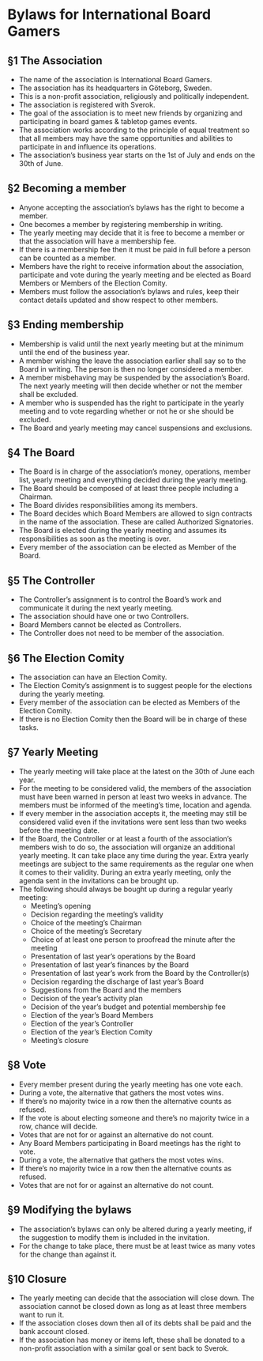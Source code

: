 # Bylaws for International Board Gamers
## §1 The Association 

- The name of the association is International Board Gamers. 
- The association has its headquarters in Göteborg, Sweden. 
- This is a non-profit association, religiously and politically independent. 
- The association is registered with Sverok. 
- The goal of the association is to meet new friends by organizing and participating in board games & tabletop games events. 
- The association works according to the principle of equal treatment so that all members may have the same opportunities and abilities to participate in and influence its operations. 
- The association’s business year starts on the 1st of July and ends on the 30th of June. 

## §2 Becoming a member 

- Anyone accepting the association’s bylaws has the right to become a member. 
- One becomes a member by registering membership in writing. 
- The yearly meeting may decide that it is free to become a member or that the association will have a membership fee. 
- If there is a membership fee then it must be paid in full before a person can be counted as a member. 
- Members have the right to receive information about the association, participate and vote during the yearly meeting and be elected as Board Members or Members of the Election Comity. 
- Members must follow the association’s bylaws and rules, keep their contact details updated and show respect to other members. 

## §3 Ending membership 

- Membership is valid until the next yearly meeting but at the minimum until the end of the business year. 
- A member wishing the leave the association earlier shall say so to the Board in writing. The person is then no longer considered a member. 
- A member misbehaving may be suspended by the association’s Board. The next yearly meeting will then decide whether or not the member shall be excluded. 
- A member who is suspended has the right to participate in the yearly meeting and to vote regarding whether or not he or she should be excluded. 
- The Board and yearly meeting may cancel suspensions and exclusions.

## §4 The Board

- The Board is in charge of the association’s money, operations, member list, yearly meeting and everything decided during the yearly meeting. 
- The Board should be composed of at least three people including a Chairman. 
- The Board divides responsibilities among its members. 
- The Board decides which Board Members are allowed to sign contracts in the name of the association. These are called Authorized Signatories. 
- The Board is elected during the yearly meeting and assumes its responsibilities as soon as the meeting is over. 
- Every member of the association can be elected as Member of the Board. 

## §5 The Controller

- The Controller’s assignment is to control the Board’s work and communicate it during the next yearly meeting. 
- The association should have one or two Controllers. 
- Board Members cannot be elected as Controllers. 
- The Controller does not need to be member of the association. 

## §6 The Election Comity

- The association can have an Election Comity. 
- The Election Comity’s assignment is to suggest people for the elections during the yearly meeting. 
- Every member of the association can be elected as Members of the Election Comity. 
- If there is no Election Comity then the Board will be in charge of these tasks. 

## §7 Yearly Meeting

- The yearly meeting will take place at the latest on the 30th of June each year. 
- For the meeting to be considered valid, the members of the association must have been warned in person at least two weeks in advance. The members must be informed of the meeting’s time, location and agenda. 
- If every member in the association accepts it, the meeting may still be considered valid even if the invitations were sent less than two weeks before the meeting date. 
- If the Board, the Controller or at least a fourth of the association’s members wish to do so, the association will organize an additional yearly meeting. It can take place any time during the year. Extra yearly meetings are subject to the same requirements as the regular one when it comes to their validity. During an extra yearly meeting, only the agenda sent in the invitations can be brought up. 
- The following should always be bought up during a regular yearly meeting: 
  - Meeting’s opening 
  - Decision regarding the meeting’s validity
  - Choice of the meeting’s Chairman 
  - Choice of the meeting’s Secretary 
  - Choice of at least one person to proofread the minute after the meeting 
  - Presentation of last year’s operations by the Board 
  - Presentation of last year’s finances by the Board 
  - Presentation of last year’s work from the Board by the Controller(s) 
  - Decision regarding the discharge of last year’s Board 
  - Suggestions from the Board and the members 
  - Decision of the year’s activity plan 
  - Decision of the year’s budget and potential membership fee 
  - Election of the year’s Board Members 
  - Election of the year’s Controller 
  - Election of the year’s Election Comity 
  - Meeting’s closure 

## §8 Vote

- Every member present during the yearly meeting has one vote each. 
- During a vote, the alternative that gathers the most votes wins. 
- If there’s no majority twice in a row then the alternative counts as refused. 
- If the vote is about electing someone and there’s no majority twice in a row, chance will decide. 
- Votes that are not for or against an alternative do not count. 
- Any Board Members participating in Board meetings has the right to vote. 
- During a vote, the alternative that gathers the most votes wins. 
- If there’s no majority twice in a row then the alternative counts as refused. 
- Votes that are not for or against an alternative do not count. 

## §9 Modifying the bylaws

- The association’s bylaws can only be altered during a yearly meeting, if the suggestion to modify them is included in the invitation.
- For the change to take place, there must be at least twice as many votes for the change than against it. 

## §10 Closure

- The yearly meeting can decide that the association will close down. The association cannot be closed down as long as at least three members want to run it. 
- If the association closes down then all of its debts shall be paid and the bank account closed. 
- If the association has money or items left, these shall be donated to a non-profit association with a similar goal or sent back to Sverok.